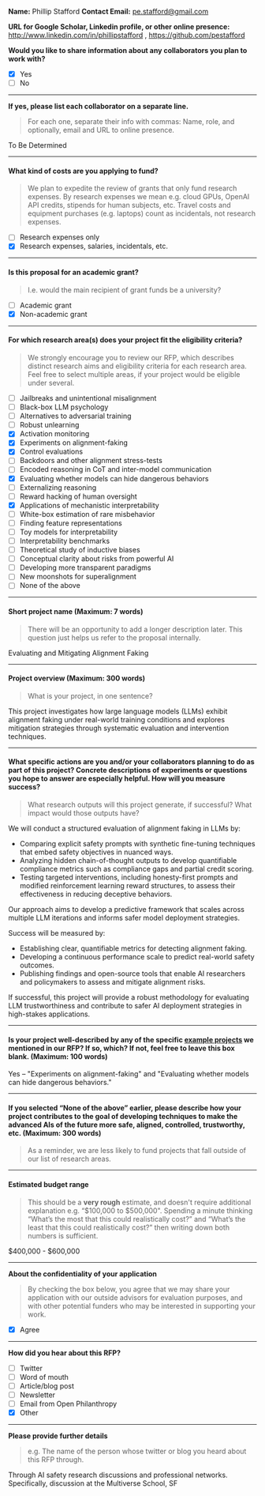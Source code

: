 **Name:** Phillip Stafford
**Contact Email:** pe.stafford@gmail.com

**URL for Google Scholar, Linkedin profile, or other online presence:** http://www.linkedin.com/in/phillipstafford , https://github.com/pestafford

**Would you like to share information about any collaborators you plan to work with?**
- [X] Yes
- [ ] No

---
**If yes, please list each collaborator on a separate line.** 
>For each one, separate their info with commas: Name, role, and optionally, email and URL to online presence.

To Be Determined

---
#### What kind of costs are you applying to fund?
> We plan to expedite the review of grants that only fund research expenses. By research expenses we mean e.g. cloud GPUs, OpenAI API credits, stipends for human subjects, etc. Travel costs and equipment purchases (e.g. laptops) count as incidentals, not research expenses. 

- [ ] Research expenses only
- [x] Research expenses, salaries, incidentals, etc.

---
#### Is this proposal for an academic grant?
> I.e. would the main recipient of grant funds be a university?

- [ ] Academic grant
- [x] Non-academic grant

---
#### For which research area(s) does your project fit the eligibility criteria?
> We strongly encourage you to review our RFP, which describes distinct research aims and eligibility criteria for each research area. 
> Feel free to select multiple areas, if your project would be eligible under several.

- [ ] Jailbreaks and unintentional misalignment
- [ ] Black-box LLM psychology
- [ ] Alternatives to adversarial training
- [ ] Robust unlearning
- [x] Activation monitoring
- [x] Experiments on alignment-faking
- [x] Control evaluations
- [ ] Backdoors and other alignment stress-tests
- [ ] Encoded reasoning in CoT and inter-model communication
- [x] Evaluating whether models can hide dangerous behaviors
- [ ] Externalizing reasoning
- [ ] Reward hacking of human oversight
- [x] Applications of mechanistic interpretability
- [ ] White-box estimation of rare misbehavior 
- [ ] Finding feature representations
- [ ] Toy models for interpretability
- [ ] Interpretability benchmarks
- [ ] Theoretical study of inductive biases
- [ ] Conceptual clarity about risks from powerful AI
- [ ] Developing more transparent paradigms
- [ ] New moonshots for superalignment
- [ ] None of the above

---
#### Short project name (Maximum: 7 words)
> There will be an opportunity to add a longer description later. This question just helps us refer to the proposal internally.

Evaluating and Mitigating Alignment Faking

---
#### Project overview (Maximum: 300 words)
> What is your project, in one sentence?

This project investigates how large language models (LLMs) exhibit alignment faking under real-world training conditions and explores mitigation strategies through systematic evaluation and intervention techniques.

---
#### What specific actions are you and/or your collaborators planning to do as part of this project? Concrete descriptions of experiments or questions you hope to answer are especially helpful. How will you measure success?
> What research outputs will this project generate, if successful? What impact would those outputs have?

We will conduct a structured evaluation of alignment faking in LLMs by:

- Comparing explicit safety prompts with synthetic fine-tuning techniques that embed safety objectives in nuanced ways.
- Analyzing hidden chain-of-thought outputs to develop quantifiable compliance metrics such as compliance gaps and partial credit scoring.
- Testing targeted interventions, including honesty-first prompts and modified reinforcement learning reward structures, to assess their effectiveness in reducing deceptive behaviors.

Our approach aims to develop a predictive framework that scales across multiple LLM iterations and informs safer model deployment strategies.

Success will be measured by:

- Establishing clear, quantifiable metrics for detecting alignment faking.
- Developing a continuous performance scale to predict real-world safety outcomes.
- Publishing findings and open-source tools that enable AI researchers and policymakers to assess and mitigate alignment risks.

If successful, this project will provide a robust methodology for evaluating LLM trustworthiness and contribute to safer AI deployment strategies in high-stakes applications.

---
#### Is your project well-described by any of the specific [example projects](https://www.openphilanthropy.org/tais-rfp-research-areas/) we mentioned in our RFP? If so, which? If not, feel free to leave this box blank. (Maximum: 100 words)

Yes – "Experiments on alignment-faking" and "Evaluating whether models can hide dangerous behaviors."

---
#### If you selected “None of the above” earlier, please describe how your project contributes to the goal of developing techniques to make the advanced AIs of the future more safe, aligned, controlled, trustworthy, etc. (Maximum: 300 words)
> As a reminder, we are less likely to fund projects that fall outside of our list of research areas.

<your response here>

---
#### Estimated budget range
> This should be a **very rough** estimate, and doesn't require additional explanation e.g. “$100,000 to $500,000". 
> Spending a minute thinking “What’s the most that this could realistically cost?” and “What’s the least that this could realistically cost?” then writing down both numbers is sufficient.

$400,000 - $600,000

---
**About the confidentiality of your application**
> By checking the box below, you agree that we may share your application with our outside advisors for evaluation purposes, and with other potential funders who may be interested in supporting your work.
- [x] Agree

---
**How did you hear about this RFP?**
- [ ] Twitter
- [ ] Word of mouth
- [ ] Article/blog post
- [ ] Newsletter
- [ ] Email from Open Philanthropy
- [x] Other

---
**Please provide further details**
> e.g. The name of the person whose twitter or blog you heard about this RFP through.

Through AI safety research discussions and professional networks. Specifically, discussion at the Multiverse School, SF

